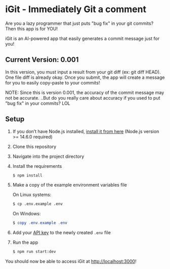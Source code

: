 # iGit - Immediately Git a comment

Are you a lazy programmer that just puts "bug fix" in your git commits?
Then this app is for YOU!

iGit is an AI-powered app that easily generates a commit message just for you!

## Current Version: 0.001

In this version, you must input a result from your git diff (ex: git diff HEAD).
One file diff is already okay.
Once you submit, the app will create a message for you to easily copy-paste to your commits!

NOTE:
Since this is version 0.001, the accuracy of the commit message may not be accurate.
..But do you really care about accuracy if you used to put "bug fix" in your commits? LOL

## Setup

1. If you don’t have Node.js installed, [install it from here](https://nodejs.org/en/) (Node.js version >= 14.6.0 required)

2. Clone this repository

3. Navigate into the project directory

4. Install the requirements

   ```bash
   $ npm install
   ```

5. Make a copy of the example environment variables file

   On Linux systems: 
   ```bash
   $ cp .env.example .env
   ```
   On Windows:
   ```powershell
   $ copy .env.example .env
   ```
6. Add your [API key](https://platform.openai.com/account/api-keys) to the newly created `.env` file

7. Run the app

   ```bash
   $ npm run start:dev
   ```

You should now be able to access iGit at [http://localhost:3000](http://localhost:3000)!
